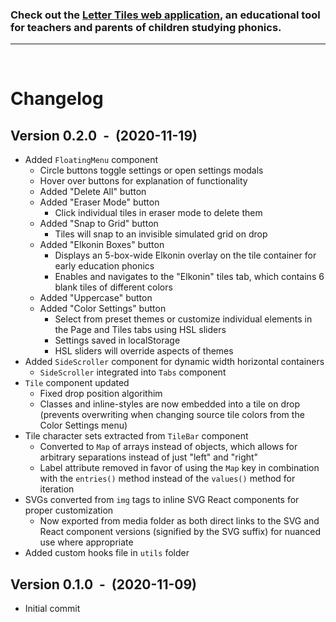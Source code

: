 ### Check out the [Letter Tiles web application](https://msihly.github.io/letter-tiles), an educational tool for teachers and parents of children studying phonics.

---
&nbsp;

# Changelog
## Version 0.2.0 &nbsp;-&nbsp; (2020-11-19)
* Added `FloatingMenu` component
    * Circle buttons toggle settings or open settings modals
    * Hover over buttons for explanation of functionality
    * Added "Delete All" button
    * Added "Eraser Mode" button
        * Click individual tiles in eraser mode to delete them
    * Added "Snap to Grid" button
        * Tiles will snap to an invisible simulated grid on drop
    * Added "Elkonin Boxes" button
        * Displays an 5-box-wide Elkonin overlay on the tile container for early education phonics
        * Enables and navigates to the "Elkonin" tiles tab, which contains 6 blank tiles of different colors
    * Added "Uppercase" button
    * Added "Color Settings" button
        * Select from preset themes or customize individual elements in the Page and Tiles tabs using HSL sliders
        * Settings saved in localStorage
        * HSL sliders will override aspects of themes
* Added `SideScroller` component for dynamic width horizontal containers
    * `SideScroller` integrated into `Tabs` component
* `Tile` component updated
    * Fixed drop position algorithim
    * Classes and inline-styles are now embedded into a tile on drop (prevents overwriting when changing source tile colors from the Color Settings menu)
* Tile character sets extracted from `TileBar` component
    * Converted to `Map` of arrays instead of objects, which allows for arbitrary separations instead of just "left" and "right"
    * Label attribute removed in favor of using the `Map` key in combination with the `entries()` method instead of the `values()` method for iteration
* SVGs converted from `img` tags to inline SVG React components for proper customization
    * Now exported from media folder as both direct links to the SVG and React component versions (signified by the SVG suffix) for nuanced use where appropriate
* Added custom hooks file in `utils` folder

## Version 0.1.0 &nbsp;-&nbsp; (2020-11-09)
* Initial commit